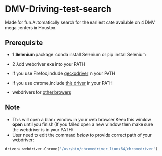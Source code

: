 # DMV-Driving-test-search

Made for fun.Automatically search for the earliest date available on 4 DMV mega centers in Houston.

## Prerequisite

- 1 **Selenium** package: conda install Selenium or pip install Selenium

- 2 Add webdriver exe into your PATH

 - If you use Firefox,include [geckodriver](https://github.com/mozilla/geckodriver/releases) in your PATH 
 - If you use chrome,include [this driver](https://sites.google.com/a/chromium.org/chromedriver/downloads) in your PATH
 - webdrivers for [other browers](http://seleniumhq.github.io/selenium/docs/api/py/#drivers)

## Note 

- This will open a blank window in your web browser.Keep this window **open** until you finish.(If you failed open a new window then make sure the webdriver is in your PATH)
- User need to edit the command *below* to provide correct path of your webdriver:
```python
driver= webdriver.Chrome('/usr/bin/chromedriver_liunx64/chromedriver')
```
